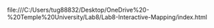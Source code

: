 file:///C:/Users/tug88832/Desktop/OneDrive%20-%20Temple%20University/Lab8/Lab8-Interactive-Mapping/index.html
